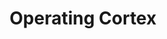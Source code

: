 ---
title: "Operating Cortex"
linkTitle: "Operations"
no_section_index_title: true
weight: 8
menu:
---